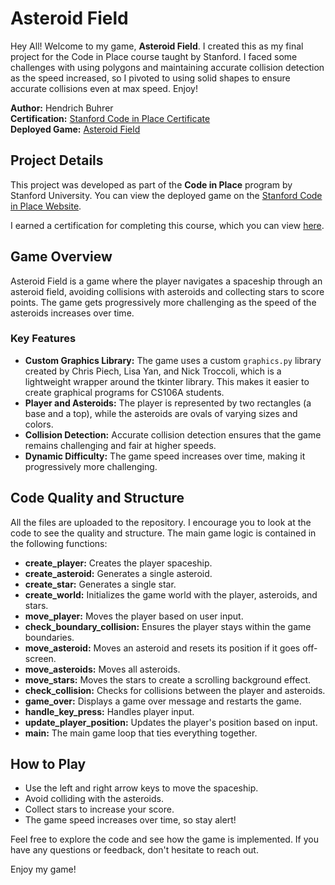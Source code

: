 # Asteroid Field

Hey All! Welcome to my game, **Asteroid Field**. I created this as my final project for the Code in Place course taught by Stanford. I faced some challenges with using polygons and maintaining accurate collision detection as the speed increased, so I pivoted to using solid shapes to ensure accurate collisions even at max speed. Enjoy!

**Author:** Hendrich Buhrer  
**Certification:** [Stanford Code in Place Certificate](https://codeinplace.stanford.edu/cip4/certificate/e80xil)  
**Deployed Game:** [Asteroid Field](https://codeinplace.stanford.edu/cip4/share/kUXS1Wp8Wc4IMICnSgR1)

## Project Details

This project was developed as part of the **Code in Place** program by Stanford University. You can view the deployed game on the [Stanford Code in Place Website](https://codeinplace.stanford.edu/cip4/share/kUXS1Wp8Wc4IMICnSgR1). 

I earned a certification for completing this course, which you can view [here](https://codeinplace.stanford.edu/cip4/certificate/e80xil).

## Game Overview

Asteroid Field is a game where the player navigates a spaceship through an asteroid field, avoiding collisions with asteroids and collecting stars to score points. The game gets progressively more challenging as the speed of the asteroids increases over time.

### Key Features

- **Custom Graphics Library:** The game uses a custom `graphics.py` library created by Chris Piech, Lisa Yan, and Nick Troccoli, which is a lightweight wrapper around the tkinter library. This makes it easier to create graphical programs for CS106A students.
- **Player and Asteroids:** The player is represented by two rectangles (a base and a top), while the asteroids are ovals of varying sizes and colors.
- **Collision Detection:** Accurate collision detection ensures that the game remains challenging and fair at higher speeds.
- **Dynamic Difficulty:** The game speed increases over time, making it progressively more challenging.

## Code Quality and Structure

All the files are uploaded to the repository. I encourage you to look at the code to see the quality and structure. The main game logic is contained in the following functions:

- **create_player:** Creates the player spaceship.
- **create_asteroid:** Generates a single asteroid.
- **create_star:** Generates a single star.
- **create_world:** Initializes the game world with the player, asteroids, and stars.
- **move_player:** Moves the player based on user input.
- **check_boundary_collision:** Ensures the player stays within the game boundaries.
- **move_asteroid:** Moves an asteroid and resets its position if it goes off-screen.
- **move_asteroids:** Moves all asteroids.
- **move_stars:** Moves the stars to create a scrolling background effect.
- **check_collision:** Checks for collisions between the player and asteroids.
- **game_over:** Displays a game over message and restarts the game.
- **handle_key_press:** Handles player input.
- **update_player_position:** Updates the player's position based on input.
- **main:** The main game loop that ties everything together.

## How to Play

- Use the left and right arrow keys to move the spaceship.
- Avoid colliding with the asteroids.
- Collect stars to increase your score.
- The game speed increases over time, so stay alert!

Feel free to explore the code and see how the game is implemented. If you have any questions or feedback, don't hesitate to reach out. 

Enjoy my game!
